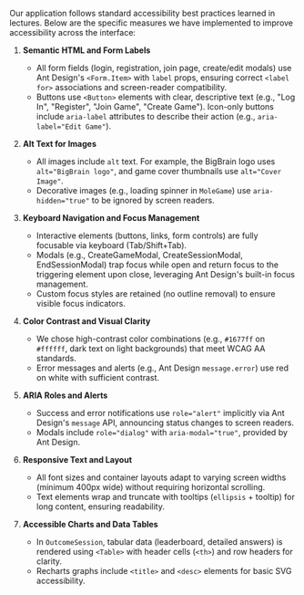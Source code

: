 Our application follows standard accessibility best practices learned in lectures. Below are the specific measures we have implemented to improve accessibility across the interface:

1. **Semantic HTML and Form Labels**

   - All form fields (login, registration, join page, create/edit modals) use Ant Design's `<Form.Item>` with `label` props, ensuring correct `<label for>` associations and screen-reader compatibility.
   - Buttons use `<Button>` elements with clear, descriptive text (e.g., "Log In", "Register", "Join Game", "Create Game"). Icon-only buttons include `aria-label` attributes to describe their action (e.g., `aria-label="Edit Game"`).

2. **Alt Text for Images**

   - All images include `alt` text. For example, the BigBrain logo uses `alt="BigBrain logo"`, and game cover thumbnails use `alt="Cover Image"`.
   - Decorative images (e.g., loading spinner in `MoleGame`) use `aria-hidden="true"` to be ignored by screen readers.

3. **Keyboard Navigation and Focus Management**

   - Interactive elements (buttons, links, form controls) are fully focusable via keyboard (Tab/Shift+Tab).
   - Modals (e.g., CreateGameModal, CreateSessionModal, EndSessionModal) trap focus while open and return focus to the triggering element upon close, leveraging Ant Design's built-in focus management.
   - Custom focus styles are retained (no outline removal) to ensure visible focus indicators.

4. **Color Contrast and Visual Clarity**

   - We chose high-contrast color combinations (e.g., `#1677ff` on `#ffffff`, dark text on light backgrounds) that meet WCAG AA standards.
   - Error messages and alerts (e.g., Ant Design `message.error`) use red on white with sufficient contrast.

5. **ARIA Roles and Alerts**

   - Success and error notifications use `role="alert"` implicitly via Ant Design's `message` API, announcing status changes to screen readers.
   - Modals include `role="dialog"` with `aria-modal="true"`, provided by Ant Design.

6. **Responsive Text and Layout**

   - All font sizes and container layouts adapt to varying screen widths (minimum 400px wide) without requiring horizontal scrolling.
   - Text elements wrap and truncate with tooltips (`ellipsis` + tooltip) for long content, ensuring readability.

7. **Accessible Charts and Data Tables**
   - In `OutcomeSession`, tabular data (leaderboard, detailed answers) is rendered using `<Table>` with header cells (`<th>`) and row headers for clarity.
   - Recharts graphs include `<title>` and `<desc>` elements for basic SVG accessibility.
